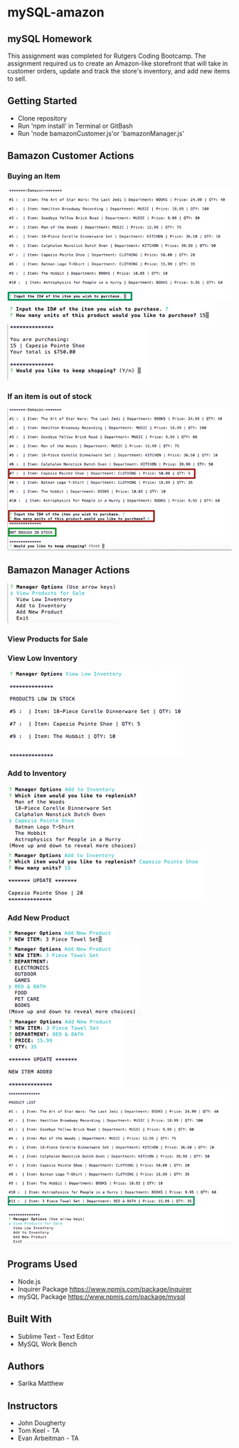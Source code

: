 # mySQL-amazon

## mySQL Homework

This assignment was completed for Rutgers Coding Bootcamp. 
The assignment required us to create an Amazon-like storefront that will take in customer orders, update and track the store's inventory, and add new items to sell. 

## Getting Started
  * Clone repository
  * Run 'npm install' in Terminal or GitBash
  * Run 'node bamazonCustomer.js'or 'bamazonManager.js'
 
## Bamazon Customer Actions
### Buying an Item
<img src="./screenshots/Customer1.png"
     alt="Product list for customer"/>
<img src="./screenshots/Customer2.png"
     alt="Customer input"/>
<img src="./screenshots/Customer3.png"
     alt="Customer receipt"/>

### If an item is out of stock
<img src="./screenshots/Customer4.png"
     alt="Customer's requested item out of stock"/>

## Bamazon Manager Actions
<img src="./screenshots/Manager1.png"
     alt="Manager's list of options"/>
### View Products for Sale

### View Low Inventory
<img src="./screenshots/Manager2.png"
     alt="List showing items with less than 15 units in stock"/>
### Add to Inventory
<img src="./screenshots/Manager3.png"
     alt="Manager picks which item to add more units"/>
<img src="./screenshots/Manager4.png"
     alt="Requested number of units are added"/>
### Add New Product
<img src="./screenshots/Manager5.png"
     alt="Manager types in a new product"/>
<img src="./screenshots/Manager6.png"
     alt="Select department to add item"/>
<img src="./screenshots/Manager7.png"
     alt="Give price and quantity information"/>
<img src="./screenshots/Manager8.png"
     alt="Product list updated"/>

## Programs Used
- Node.js
- Inquirer Package https://www.npmjs.com/package/inquirer
- mySQL Package https://www.npmjs.com/package/mysql

## Built With
- Sublime Text - Text Editor
- MySQL Work Bench

## Authors
- Sarika Matthew

## Instructors
- John Dougherty
- Tom Keel - TA
- Evan Arbeitman - TA
